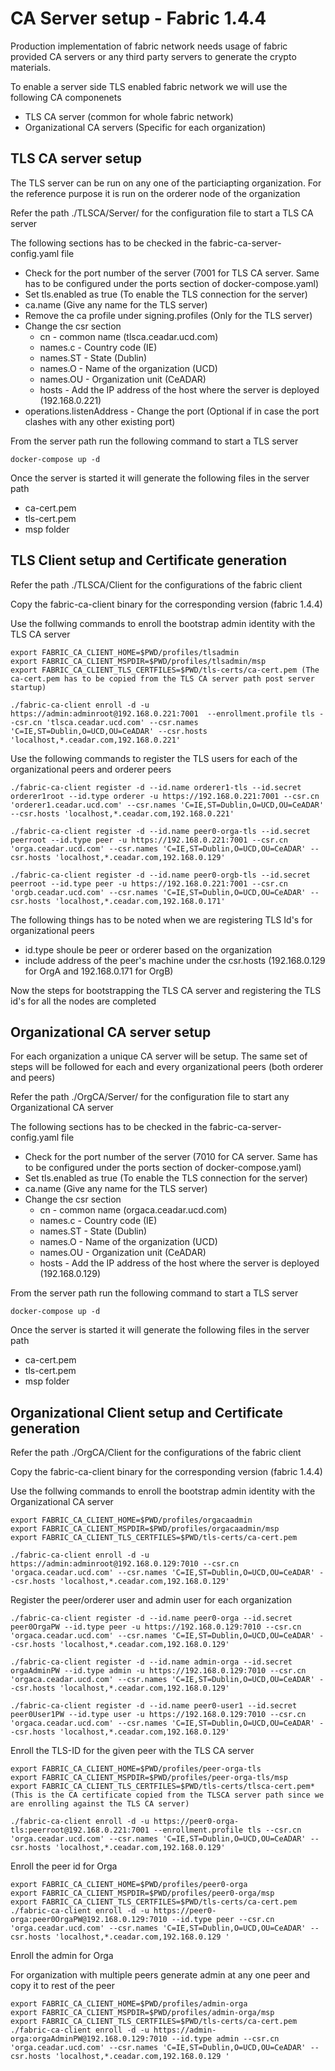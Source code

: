 # CA Server setup - Fabric 1.4.4

Production implementation of fabric network needs usage of fabric provided CA servers or any third party servers to generate the crypto materials.

To enable a server side TLS enabled fabric network we will use the following CA componenets
* TLS CA server (common for whole fabric network) 
* Organizational CA servers (Specific for each organization)

## TLS CA server setup 

The TLS server can be run on any one of the particiapting organization. For the reference purpose it is run on the orderer node of the organization

Refer the path ./TLSCA/Server/ for the configuration file to start a TLS CA server

The following sections has to be checked in the fabric-ca-server-config.yaml file

* Check for the port number of the server (7001 for TLS CA server. Same has to be configured under the ports section of docker-compose.yaml)
* Set tls.enabled as true (To enable the TLS connection for the server)
* ca.name (Give any name for the TLS server)
* Remove the ca profile under signing.profiles (Only for the TLS server)
* Change the csr section
  * cn  - common name (tlsca.ceadar.ucd.com)
  * names.c - Country code (IE) 
  * names.ST - State (Dublin) 
  * names.O - Name of the organization (UCD) 
  * names.OU - Organization unit (CeADAR) 
  * hosts - Add the IP address of the host where the server is deployed (192.168.0.221)
* operations.listenAddress - Change the port (Optional if in case the port clashes with any other existing port)

From the server path run the following command to start a TLS server

```
docker-compose up -d
```
Once the server is started it will generate the following files in the server path

* ca-cert.pem 
* tls-cert.pem
* msp folder

## TLS Client setup and Certificate generation

Refer the path ./TLSCA/Client for the configurations of the fabric client

Copy the fabric-ca-client binary for the corresponding version (fabric 1.4.4)

Use the follwing commands to enroll the bootstrap admin identity with the TLS CA server
```
export FABRIC_CA_CLIENT_HOME=$PWD/profiles/tlsadmin
export FABRIC_CA_CLIENT_MSPDIR=$PWD/profiles/tlsadmin/msp
export FABRIC_CA_CLIENT_TLS_CERTFILES=$PWD/tls-certs/ca-cert.pem (The ca-cert.pem has to be copied from the TLS CA server path post server startup)

./fabric-ca-client enroll -d -u https://admin:adminroot@192.168.0.221:7001  --enrollment.profile tls --csr.cn 'tlsca.ceadar.ucd.com' --csr.names 'C=IE,ST=Dublin,O=UCD,OU=CeADAR' --csr.hosts 'localhost,*.ceadar.com,192.168.0.221' 
```

Use the following commands to register the TLS users for each of the organizational peers and orderer peers
```
./fabric-ca-client register -d --id.name orderer1-tls --id.secret orderer1root --id.type orderer -u https://192.168.0.221:7001 --csr.cn 'orderer1.ceadar.ucd.com' --csr.names 'C=IE,ST=Dublin,O=UCD,OU=CeADAR' --csr.hosts 'localhost,*.ceadar.com,192.168.0.221' 

./fabric-ca-client register -d --id.name peer0-orga-tls --id.secret peerroot --id.type peer -u https://192.168.0.221:7001 --csr.cn 'orga.ceadar.ucd.com' --csr.names 'C=IE,ST=Dublin,O=UCD,OU=CeADAR' --csr.hosts 'localhost,*.ceadar.com,192.168.0.129' 

./fabric-ca-client register -d --id.name peer0-orgb-tls --id.secret peerroot --id.type peer -u https://192.168.0.221:7001 --csr.cn 'orgb.ceadar.ucd.com' --csr.names 'C=IE,ST=Dublin,O=UCD,OU=CeADAR' --csr.hosts 'localhost,*.ceadar.com,192.168.0.171' 
```

The following things has to be noted when we are registering TLS Id's for organizational peers
* id.type shoule be peer or orderer based on the organization
* include address of the peer's machine under the csr.hosts (192.168.0.129 for OrgA and 192.168.0.171 for OrgB)

Now the steps for bootstrapping the TLS CA server and registering the TLS id's for all the nodes are completed


## Organizational CA server setup 

For each organization a unique CA server will be setup. The same set of steps will be followed for each and every organizational peers (both orderer and peers)

Refer the path ./OrgCA/Server/ for the configuration file to start any Organizational CA server

The following sections has to be checked in the fabric-ca-server-config.yaml file

* Check for the port number of the server (7010 for CA server. Same has to be configured under the ports section of docker-compose.yaml)
* Set tls.enabled as true (To enable the TLS connection for the server)
* ca.name (Give any name for the TLS server)
* Change the csr section
  * cn  - common name (orgaca.ceadar.ucd.com)
  * names.c - Country code (IE) 
  * names.ST - State (Dublin) 
  * names.O - Name of the organization (UCD) 
  * names.OU - Organization unit (CeADAR) 
  * hosts - Add the IP address of the host where the server is deployed (192.168.0.129)

From the server path run the following command to start a TLS server

```
docker-compose up -d
```
Once the server is started it will generate the following files in the server path

* ca-cert.pem 
* tls-cert.pem
* msp folder

## Organizational Client setup and Certificate generation

Refer the path ./OrgCA/Client for the configurations of the fabric client

Copy the fabric-ca-client binary for the corresponding version (fabric 1.4.4)


Use the follwing commands to enroll the bootstrap admin identity with the Organizational CA server
```
export FABRIC_CA_CLIENT_HOME=$PWD/profiles/orgacaadmin
export FABRIC_CA_CLIENT_MSPDIR=$PWD/profiles/orgacaadmin/msp
export FABRIC_CA_CLIENT_TLS_CERTFILES=$PWD/tls-certs/ca-cert.pem

./fabric-ca-client enroll -d -u https://admin:adminroot@192.168.0.129:7010 --csr.cn 'orgaca.ceadar.ucd.com' --csr.names 'C=IE,ST=Dublin,O=UCD,OU=CeADAR' --csr.hosts 'localhost,*.ceadar.com,192.168.0.129'
```

Register the peer/orderer user and admin user for each organization
```
./fabric-ca-client register -d --id.name peer0-orga --id.secret peer0OrgaPW --id.type peer -u https://192.168.0.129:7010 --csr.cn 'orgaca.ceadar.ucd.com' --csr.names 'C=IE,ST=Dublin,O=UCD,OU=CeADAR' --csr.hosts 'localhost,*.ceadar.com,192.168.0.129' 

./fabric-ca-client register -d --id.name admin-orga --id.secret orgaAdminPW --id.type admin -u https://192.168.0.129:7010 --csr.cn 'orgaca.ceadar.ucd.com' --csr.names 'C=IE,ST=Dublin,O=UCD,OU=CeADAR' --csr.hosts 'localhost,*.ceadar.com,192.168.0.129' 

./fabric-ca-client register -d --id.name peer0-user1 --id.secret peer0User1PW --id.type user -u https://192.168.0.129:7010 --csr.cn 'orgaca.ceadar.ucd.com' --csr.names 'C=IE,ST=Dublin,O=UCD,OU=CeADAR' --csr.hosts 'localhost,*.ceadar.com,192.168.0.129' 
```


Enroll the TLS-ID for the given peer with the TLS CA server

```
export FABRIC_CA_CLIENT_HOME=$PWD/profiles/peer-orga-tls
export FABRIC_CA_CLIENT_MSPDIR=$PWD/profiles/peer-orga-tls/msp
export FABRIC_CA_CLIENT_TLS_CERTFILES=$PWD/tls-certs/tlsca-cert.pem*
(This is the CA certificate copied from the TLSCA server path since we are enrolling against the TLS CA server)

./fabric-ca-client enroll -d -u https://peer0-orga-tls:peerroot@192.168.0.221:7001 --enrollment.profile tls --csr.cn 'orga.ceadar.ucd.com' --csr.names 'C=IE,ST=Dublin,O=UCD,OU=CeADAR' --csr.hosts 'localhost,*.ceadar.com,192.168.0.129'
```

Enroll the peer id for Orga
```
export FABRIC_CA_CLIENT_HOME=$PWD/profiles/peer0-orga
export FABRIC_CA_CLIENT_MSPDIR=$PWD/profiles/peer0-orga/msp
export FABRIC_CA_CLIENT_TLS_CERTFILES=$PWD/tls-certs/ca-cert.pem
./fabric-ca-client enroll -d -u https://peer0-orga:peer0OrgaPW@192.168.0.129:7010 --id.type peer --csr.cn 'orga.ceadar.ucd.com' --csr.names 'C=IE,ST=Dublin,O=UCD,OU=CeADAR' --csr.hosts 'localhost,*.ceadar.com,192.168.0.129 '
```

Enroll the admin for Orga 

For organization with multiple peers generate admin at any one peer and copy it to rest of the peer
```
export FABRIC_CA_CLIENT_HOME=$PWD/profiles/admin-orga
export FABRIC_CA_CLIENT_MSPDIR=$PWD/profiles/admin-orga/msp
export FABRIC_CA_CLIENT_TLS_CERTFILES=$PWD/tls-certs/ca-cert.pem
./fabric-ca-client enroll -d -u https://admin-orga:orgaAdminPW@192.168.0.129:7010 --id.type admin --csr.cn 'orga.ceadar.ucd.com' --csr.names 'C=IE,ST=Dublin,O=UCD,OU=CeADAR' --csr.hosts 'localhost,*.ceadar.com,192.168.0.129 '
```
